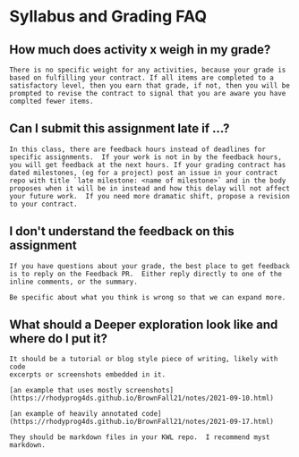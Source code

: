 # Syllabus and Grading FAQ



## How much does activity x weigh in my grade?
```{toggle}
There is no specific weight for any activities, because your grade is based on fulfilling your contract. If all items are completed to a satisfactory level, then you earn that grade, if not, then you will be prompted to revise the contract to signal that you are aware you have complted fewer items.
```


## Can I submit this assignment late if ...?
```{toggle}
In this class, there are feedback hours instead of deadlines for specific assignments.  If your work is not in by the feedback hours, you will get feedback at the next hours. If your grading contract has dated milestones, (eg for a project) post an issue in your contract repo with title `late milestone: <name of milestone>` and in the body proposes when it will be in instead and how this delay will not affect your future work.  If you need more dramatic shift, propose a revision to your contract.
```

## I don't understand the feedback  on this assignment
```{toggle}
If you have questions about your grade, the best place to get feedback is to reply on the Feedback PR.  Either reply directly to one of the inline comments, or the summary.

Be specific about what you think is wrong so that we can expand more.

```


## What should a Deeper exploration look like and where do I put it?
```{toggle}
It should be a tutorial or blog style piece of writing, likely with code
excerpts or screenshots embedded in it.

[an example that uses mostly screenshots](https://rhodyprog4ds.github.io/BrownFall21/notes/2021-09-10.html)

[an example of heavily annotated code](https://rhodyprog4ds.github.io/BrownFall21/notes/2021-09-17.html)

They should be markdown files in your KWL repo.  I recommend myst markdown.
```
